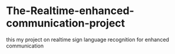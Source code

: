 # The-Realtime-enhanced-communication-project
this my project on realtime sign language recognition for enhanced communication
